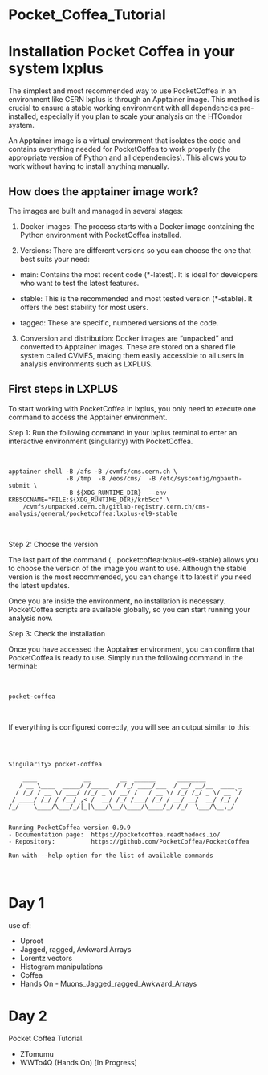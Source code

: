 # Pocket_Coffea_Tutorial

# Installation Pocket Coffea in your system lxplus

The simplest and most recommended way to use PocketCoffea in an environment like CERN lxplus is through an Apptainer image. This method is crucial to ensure a stable working environment with all dependencies pre-installed, especially if you plan to scale your analysis on the HTCondor system.

An Apptainer image is a virtual environment that isolates the code and contains everything needed for PocketCoffea to work properly (the appropriate version of Python and all dependencies). This allows you to work without having to install anything manually.

## How does the apptainer image work?

The images are built and managed in several stages:

1. Docker images: The process starts with a Docker image containing the Python environment with PocketCoffea installed.

2. Versions: There are different versions so you can choose the one that best suits your need:

  * main: Contains the most recent code (*-latest). It is ideal for developers who want to test the latest features.

  
  * stable: This is the recommended and most tested version (*-stable). It offers the best stability for most users.

  * tagged: These are specific, numbered versions of the code.

3. Conversion and distribution: Docker images are “unpacked” and converted to Apptainer images. These are stored on a shared file system called CVMFS, making them easily accessible to all users in analysis environments such as LXPLUS.

## First steps in LXPLUS

To start working with PocketCoffea in lxplus, you only need to execute one command to access the Apptainer environment.

Step 1: Run the following command in your lxplus terminal to enter an interactive environment (singularity) with PocketCoffea.

<br>

```
apptainer shell -B /afs -B /cvmfs/cms.cern.ch \
                -B /tmp  -B /eos/cms/  -B /etc/sysconfig/ngbauth-submit \
                -B ${XDG_RUNTIME_DIR}  --env KRB5CCNAME="FILE:${XDG_RUNTIME_DIR}/krb5cc" \
    /cvmfs/unpacked.cern.ch/gitlab-registry.cern.ch/cms-analysis/general/pocketcoffea:lxplus-el9-stable

```

<br>

Step 2: Choose the version

The last part of the command (...pocketcoffea:lxplus-el9-stable) allows you to choose the version of the image you want to use. Although the stable version is the most recommended, you can change it to latest if you need the latest updates.

Once you are inside the environment, no installation is necessary. PocketCoffea scripts are available globally, so you can start running your analysis now.


Step 3:  Check the installation

Once you have accessed the Apptainer environment, you can confirm that PocketCoffea is ready to use. Simply run the following command in the terminal:

<br>

```
pocket-coffea

```

<br>

If everything is configured correctly, you will see an output similar to this:

<br>

```

Singularity> pocket-coffea 

    ____             __        __  ______      ________
   / __ \____  _____/ /_____  / /_/ ____/___  / __/ __/__  ____ _
  / /_/ / __ \/ ___/ //_/ _ \/ __/ /   / __ \/ /_/ /_/ _ \/ __ `/
 / ____/ /_/ / /__/ ,< /  __/ /_/ /___/ /_/ / __/ __/  __/ /_/ /
/_/    \____/\___/_/|_|\___/\__/\____/\____/_/ /_/  \___/\__,_/


Running PocketCoffea version 0.9.9
- Documentation page:  https://pocketcoffea.readthedocs.io/
- Repository:          https://github.com/PocketCoffea/PocketCoffea

Run with --help option for the list of available commands 

```

<br>

# Day 1

use of:

* Uproot
* Jagged, ragged, Awkward Arrays
* Lorentz vectors
* Histogram manipulations
* Coffea
* Hands On - Muons_Jagged_ragged_Awkward_Arrays

# Day 2

Pocket Coffea Tutorial.
* ZTomumu
* WWTo4Q (Hands On) [In Progress]

